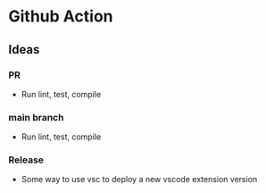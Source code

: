 # Github Action

## Ideas

### PR

- Run lint, test, compile

### main branch

- Run lint, test, compile

### Release

- Some way to use vsc to deploy a new vscode extension version
